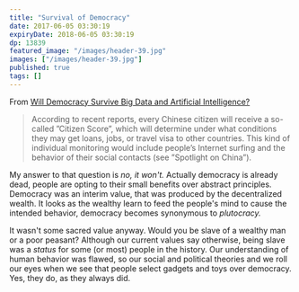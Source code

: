 ```yaml
---
title: "Survival of Democracy"
date: 2017-06-05 03:30:19
expiryDate: 2018-06-05 03:30:19
dp: 13839
featured_image: "/images/header-39.jpg"
images: ["/images/header-39.jpg"]
published: true
tags: []
---
```




From [Will Democracy Survive Big Data and Artificial Intelligence?][article]

> According to recent reports, every Chinese citizen will receive a so-called
> ”Citizen Score”, which will determine under what conditions they may get loans,
> jobs, or travel visa to other countries. This kind of individual monitoring
> would include people’s Internet surfing and the behavior of their social
> contacts (see ”Spotlight on China”).


My answer to that question is *no, it won't.* Actually democracy is already
dead, people are opting to their small benefits over abstract principles.
Democracy was an interim value, that was produced by the decentralized wealth.
It looks as the wealthy learn to feed the people's mind to cause the intended
behavior, democracy becomes synonymous to *plutocracy.*

It wasn't some sacred value anyway. Would you be slave of a wealthy man or a
poor peasant? Although our current values say otherwise, being slave was a
*status* for some (or most) people in the history. Our understanding of human
behavior was flawed, so our social and political theories and we roll our eyes
when we see that people select gadgets and toys over democracy. Yes, they do, as
they always did.

[article]: http://ift.tt/2kVZiqR


